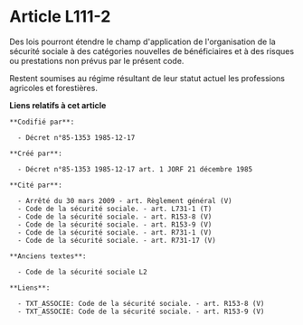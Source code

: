 # Article L111-2

Des lois pourront étendre le champ d'application de l'organisation de la sécurité sociale à des catégories nouvelles de
bénéficiaires et à des risques ou prestations non prévus par le présent code.

Restent soumises au régime résultant de leur statut actuel les professions agricoles et forestières.

**Liens relatifs à cet article**

	**Codifié par**:

	  - Décret n°85-1353 1985-12-17

	**Créé par**:

	  - Décret n°85-1353 1985-12-17 art. 1 JORF 21 décembre 1985

	**Cité par**:

	  - Arrêté du 30 mars 2009 - art. Règlement général (V)
	  - Code de la sécurité sociale. - art. L731-1 (T)
	  - Code de la sécurité sociale. - art. R153-8 (V)
	  - Code de la sécurité sociale. - art. R153-9 (V)
	  - Code de la sécurité sociale. - art. R731-1 (V)
	  - Code de la sécurité sociale. - art. R731-17 (V)

	**Anciens textes**:

	  - Code de la sécurité sociale L2

	**Liens**:

	  - TXT_ASSOCIE: Code de la sécurité sociale. - art. R153-8 (V)
	  - TXT_ASSOCIE: Code de la sécurité sociale. - art. R153-9 (V)
